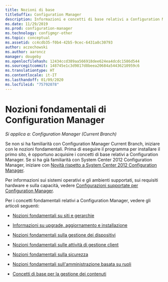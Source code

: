```yaml
---
title: Nozioni di base
titleSuffix: Configuration Manager
description: Informazioni e concetti di base relativi a Configuration Manager.
ms.date: 11/29/2019
ms.prod: configuration-manager
ms.technology: configmgr-other
ms.topic: conceptual
ms.assetid: cc4cdb35-f0b4-42b5-9cec-6431a8c30793
author: aczechowski
ms.author: aaroncz
manager: dougeby
ms.openlocfilehash: 12434ccd389aa566918dee624ea4dcdc1586d544
ms.sourcegitcommit: 148745e1c3d9817d8beea20684a54436210959c6
ms.translationtype: HT
ms.contentlocale: it-IT
ms.lasthandoff: 01/09/2020
ms.locfileid: "75792078"
---
```

# <a name="fundamentals-of-configuration-manager"></a>Nozioni fondamentali di Configuration Manager

*Si applica a: Configuration Manager (Current Branch)*

Se non si ha familiarità con Configuration Manager Current Branch, iniziare con le nozioni fondamentali. Prima di eseguire il programma per installare il primo sito, è opportuno acquisire i concetti di base relativi a Configuration Manager. Se si ha già familiarità con System Center 2012 Configuration Manager, iniziare con [Novità rispetto a System Center 2012 Configuration Manager](/sccm/core/plan-design/changes/what-has-changed-from-configuration-manager-2012).

Per informazioni sui sistemi operativi e gli ambienti supportati, sui requisiti hardware e sulla capacità, vedere [Configurazioni supportate per Configuration Manager](/configmgr/core/plan-design/configs/supported-configurations).  

Per i concetti fondamentali relativi a Configuration Manager, vedere gli articoli seguenti:

- [Nozioni fondamentali su siti e gerarchie](/configmgr/core/understand/fundamentals-of-sites-and-hierarchies)  

- [Informazioni su upgrade, aggiornamento e installazione](/configmgr/core/understand/upgrade-update-install)

- [Nozioni fondamentali sulla gestione dei dispositivi](/configmgr/core/understand/fundamentals-of-managing-devices)  

- [Nozioni fondamentali sulle attività di gestione client](/configmgr/core/understand/fundamentals-of-client-management-tasks)  

- [Nozioni fondamentali sulla sicurezza](/configmgr/core/understand/fundamentals-of-security)  

- [Nozioni fondamentali sull'amministrazione basata su ruoli](/configmgr/core/understand/fundamentals-of-role-based-administration)

- [Concetti di base per la gestione dei contenuti](/configmgr/core/plan-design/hierarchy/fundamental-concepts-for-content-management)

